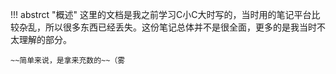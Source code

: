 !!! abstrct "概述"
    这里的文档是我之前学习C小C大时写的，当时用的笔记平台比较杂乱，所以很多东西已经丢失。这份笔记总体并不是很全面，更多的是我当时不太理解的部分。
    
    ~~简单来说，是拿来充数的~~（雾